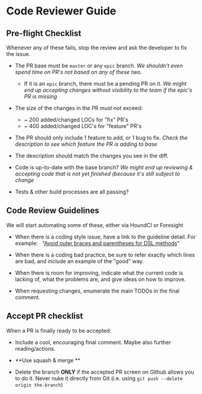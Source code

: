 # Code Reviewer Guide

## Pre-flight Checklist

Whenever any of these fails, stop the review and ask the developer to fix the issue.

- The PR base must be `master` or any `epic` branch. *We shouldn't even spend time on PR's not based on any of these two.*

  - If it is an `epic` branch, there must be a pending PR on it. *We might end up accepting changes without visibility to the team if the epic's PR is missing*

- The size of the changes in the PR must not exceed:
  - ~ 200 added/changed LOCs for "fix" PR's
  - ~ 400 added/changed LOC's for "feature" PR's

- The PR should only include 1 feature to add, or 1 bug to fix. *Check the description to see which feature the PR is adding to base*

- The description should match the changes you see in the diff.

- Code is up-to-date with the base branch? *We might end up reviewing & accepting code that is not yet finished (because it's still subject to change*

- Tests & other build processes are all passing?

## Code Review Guidelines

We will start automating some of these, either via HoundCI or Foresight

* When there is a coding style issue, have a link to the guideline detail. For example:
   "[Avoid outer braces and parentheses for DSL methods](https://github.com/bbatsov/ruby-style-guide#no-dsl-decorating)"

* When there is a coding bad practice, be sure to refer exactly which lines are bad, and include an example of the "good" way.

* When there is room for improving, indicate what the current code is lacking of, what the problems are, and give ideas on how to improve.

* When requesting changes, enumerate the main TODOs in the final comment.

## Accept PR checklist

When a PR is finally ready to be accepted:

* Include a cool, encouraging final comment. Maybe also further reading/actions.

* **Use squash & merge **

* Delete the branch **ONLY** if the accepted PR screen on Github allows you to do it. Never nuke it directly from Git (i.e. using `git push --delete origin the-branch`)
